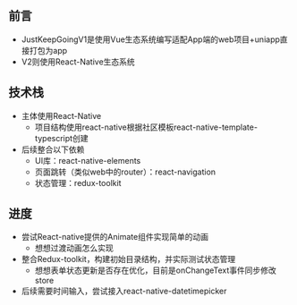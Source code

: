## 前言
- JustKeepGoingV1是使用Vue生态系统编写适配App端的web项目+uniapp直接打包为app
- V2则使用React-Native生态系统
## 技术栈
- 主体使用React-Native
  - 项目结构使用react-native根据社区模板react-native-template-typescript创建
- 后续整合以下依赖
  - UI库：react-native-elements
  - 页面跳转（类似web中的router）：react-navigation
  - 状态管理：redux-toolkit
## 进度
- 尝试React-native提供的Animate组件实现简单的动画
  - 想想过渡动画怎么实现
- 整合Redux-toolkit，构建初始目录结构，并实际测试状态管理
  - 想想表单状态更新是否存在优化，目前是onChangeText事件同步修改store
- 后续需要时间输入，尝试接入react-native-datetimepicker